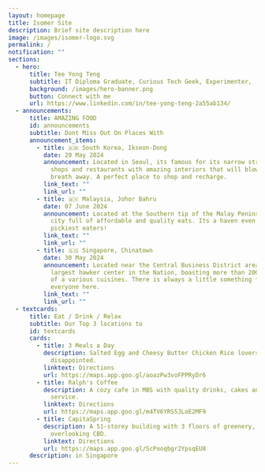 ```yaml
---
layout: homepage
title: Isomer Site
description: Brief site description here
image: /images/isomer-logo.svg
permalink: /
notification: ""
sections:
  - hero:
      title: Tee Yong Teng
      subtitle: IT Diploma Graduate, Curious Tech Geek, Experimenter,
      background: /images/hero-banner.png
      button: Connect with me
      url: https://www.linkedin.com/in/tee-yong-teng-2a55ab134/
  - announcements:
      title: AMAZING FOOD
      id: announcements
      subtitle: Dont Miss Out On Places With
      announcement_items:
        - title: 🇰🇷 South Korea, Ikseon-Dong
          date: 20 May 2024
          announcement: Located in Seoul, its famous for its narrow street full of cafes,
            shops and restaurants with amazing interiors that will blow your
            breath away. A perfect place to shop and recharge.
          link_text: ""
          link_url: ""
        - title: 🇲🇾 Malaysia, Johor Bahru
          date: 07 June 2024
          announcement: Located at the Southern tip of the Malay Peninsula, its a bustling
            city full of affordable and quality eats. Its a haven even for the
            pickiest eaters!
          link_text: ""
          link_url: ""
        - title: 🇸🇬 Singapore, Chinatown
          date: 30 May 2024
          announcement: Located near the Central Business District area, it houses the
            largest hawker center in the Nation, boasting more than 200 stalls
            of a various cuisines. There is always a little something for
            everyone here.
          link_text: ""
          link_url: ""
  - textcards:
      title: Eat / Drink / Relax
      subtitle: Our Top 3 locations to
      id: textcards
      cards:
        - title: 3 Meals a Day
          description: Salted Egg and Cheesy Butter Chicken Rice lovers, you wont be
            disappointed.
          linktext: Directions
          url: https://maps.app.goo.gl/aoazPw3voFPPRyDr6
        - title: Ralph's Coffee
          description: A cozy cafe in MBS with quality drinks, cakes and exceptional
            service.
          linktext: Directions
          url: https://maps.app.goo.gl/m4TV6YRS5JLoE2MF9
        - title: CapitaSpring
          description: A 51-storey building with 3 floors of greenery, rooftop garden
            overlooking CBD.
          linktext: Directions
          url: https://maps.app.goo.gl/ScPooqbgr2YpsqEU8
      description: in Singapore
---
```

